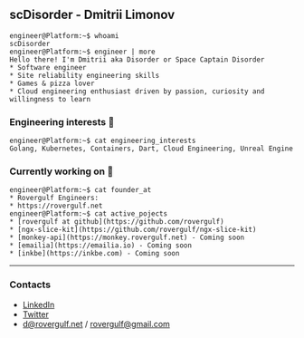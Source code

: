 ## scDisorder - Dmitrii Limonov
```console
engineer@Platform:~$ whoami
scDisorder
engineer@Platform:~$ engineer | more
Hello there! I'm Dmitrii aka Disorder or Space Captain Disorder
* Software engineer
* Site reliability engineering skills
* Games & pizza lover
* Cloud engineering enthusiast driven by passion, curiosity and willingness to learn
```

### Engineering interests  :space_invader:
```console
engineer@Platform:~$ cat engineering_interests
Golang, Kubernetes, Containers, Dart, Cloud Engineering, Unreal Engine
```

### Currently working on :rocket:
```console
engineer@Platform:~$ cat founder_at
* Rovergulf Engineers:
* https://rovergulf.net
engineer@Platform:~$ cat active_pojects
* [rovergulf at github](https://github.com/rovergulf)
* [ngx-slice-kit](https://github.com/rovergulf/ngx-slice-kit)
* [monkey-api](https://monkey.rovergulf.net) - Coming soon
* [emailia](https://emailia.io) - Coming soon
* [inkbe](https://inkbe.com) - Coming soon
```


---


### Contacts
* [LinkedIn](https://www.linkedin.com/in/dmitriy-limonov-937912102/)
* [Twitter](https://twitter.com/rzkmontser)
* d@rovergulf.net / rovergulf@gmail.com

